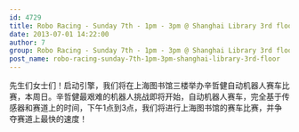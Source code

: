 ```yaml
---
id: 4729
title: Robo Racing - Sunday 7th - 1pm - 3pm @ Shanghai Library 3rd floor
date: 2013-07-01 14:22:00
author: 7
group: Robo Racing - Sunday 7th - 1pm - 3pm @ Shanghai Library 3rd floor
post_name: robo-racing-sunday-7th-1pm-3pm-shanghai-library-3rd-floor
---
```


先生们女士们！启动引擎，我们将在上海图书馆三楼举办辛哲健自动机器人赛车比赛，本周日。辛哲健最艰难的机器人挑战即将开始，自动机器人赛车，完全基于传感器和赛道上的时间，下午1点到3点，我们将进行上海图书馆的赛车比赛，并争夺赛道上最快的速度！
